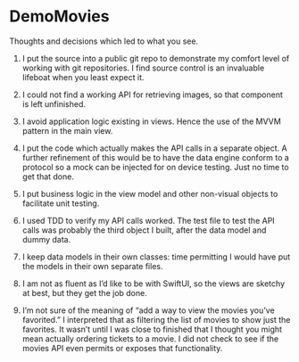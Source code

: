 # DemoMovies

Thoughts and decisions which led to what you see.

1.	I put the source into a public git repo to demonstrate my comfort level of working with git repositories. I find source control is an invaluable lifeboat when you least expect it.

2.	I could not find a working API for retrieving images, so that component is left unfinished.

3.	I avoid application logic existing in views. Hence the use of the MVVM pattern in the main view.

4.	I put the code which actually makes the API calls in a separate object. A further refinement of this would be to have the data engine conform to a protocol so a mock can be injected for on device testing. Just no time to get that done.

5.	I put business logic in the view model and other non-visual objects to facilitate unit testing.

6.	I used TDD to verify my API calls worked. The test file to test the API calls was probably the third object I built, after the data model and dummy data.

7.	I keep data models in their own classes: time permitting I would have put the models in their own separate files.

8.	I am not as fluent as I’d like to be with SwiftUI, so the views are sketchy at best, but they get the job done.

9.	I’m not sure of the meaning of “add a way to view the movies you’ve favorited.” I interpreted that as filtering the list of movies to show just the favorites. It wasn’t until I was close to finished that I thought you might mean actually ordering tickets to a movie. I did not check to see if the movies API even permits or exposes that functionality. 
